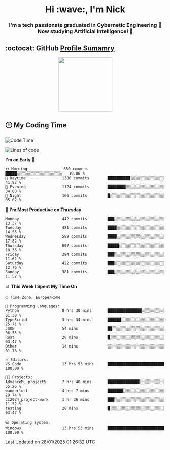 <h1 align="center">Hi :wave:, I'm Nick</h1>

<h3 align="center">I'm a tech passionate graduated in Cybernetic Engineering 🤖<br>
Now studying Artificial Intelligence! 🧠</h3>


## :octocat: GitHub <a href="https://github.com/vn7n24fzkq/github-profile-summary-cards">Profile Sumamry</a>

<p align="center">
   <img style="height:170px;display:inline-block"  src="http://github-profile-summary-cards.vercel.app/api/cards/profile-details?username=CodeClimberNT&theme=github_dark" />
<!--    <img style="height:170px;display:inline-block"  src="http://github-profile-summary-cards.vercel.app/api/cards/repos-per-language?username=CodeClimberNT&theme=github_dark&exclude=" /> -->
</p>

 ## :clock3: My Coding Time 
 
<!--START_SECTION:waka-->
![Code Time](http://img.shields.io/badge/Code%20Time-439%20hrs%201%20min-blue)

![Lines of code](https://img.shields.io/badge/From%20Hello%20World%20I%27ve%20Written-4.1%20million%20lines%20of%20code-blue)

**I'm an Early 🐤** 

```text
🌞 Morning                630 commits         █████░░░░░░░░░░░░░░░░░░░░   19.06 % 
🌆 Daytime                1386 commits        ██████████░░░░░░░░░░░░░░░   41.92 % 
🌃 Evening                1124 commits        ████████░░░░░░░░░░░░░░░░░   34.00 % 
🌙 Night                  166 commits         █░░░░░░░░░░░░░░░░░░░░░░░░   05.02 % 
```
📅 **I'm Most Productive on Thursday** 

```text
Monday                   442 commits         ███░░░░░░░░░░░░░░░░░░░░░░   13.37 % 
Tuesday                  481 commits         ████░░░░░░░░░░░░░░░░░░░░░   14.55 % 
Wednesday                589 commits         ████░░░░░░░░░░░░░░░░░░░░░   17.82 % 
Thursday                 607 commits         █████░░░░░░░░░░░░░░░░░░░░   18.36 % 
Friday                   384 commits         ███░░░░░░░░░░░░░░░░░░░░░░   11.62 % 
Saturday                 422 commits         ███░░░░░░░░░░░░░░░░░░░░░░   12.76 % 
Sunday                   381 commits         ███░░░░░░░░░░░░░░░░░░░░░░   11.52 % 
```


📊 **This Week I Spent My Time On** 

```text
🕑︎ Time Zone: Europe/Rome

💬 Programming Languages: 
Python                   8 hrs 30 mins       ███████████████░░░░░░░░░░   61.30 % 
TypeScript               3 hrs 34 mins       ██████░░░░░░░░░░░░░░░░░░░   25.71 % 
JSON                     54 mins             ██░░░░░░░░░░░░░░░░░░░░░░░   06.55 % 
Rust                     28 mins             █░░░░░░░░░░░░░░░░░░░░░░░░   03.47 % 
Other                    14 mins             ░░░░░░░░░░░░░░░░░░░░░░░░░   01.78 % 

🔥 Editors: 
VS Code                  13 hrs 53 mins      █████████████████████████   100.00 % 

🐱‍💻 Projects: 
AdvanceML_project5       7 hrs 40 mins       ██████████████░░░░░░░░░░░   55.26 % 
wanderlust               4 hrs 7 mins        ███████░░░░░░░░░░░░░░░░░░   29.74 % 
CI2024_project-work      1 hr 36 mins        ███░░░░░░░░░░░░░░░░░░░░░░   11.52 % 
testing                  28 mins             █░░░░░░░░░░░░░░░░░░░░░░░░   03.47 % 

💻 Operating System: 
Windows                  13 hrs 53 mins      █████████████████████████   100.00 % 
```


 Last Updated on 28/01/2025 01:26:32 UTC
<!--END_SECTION:waka-->

